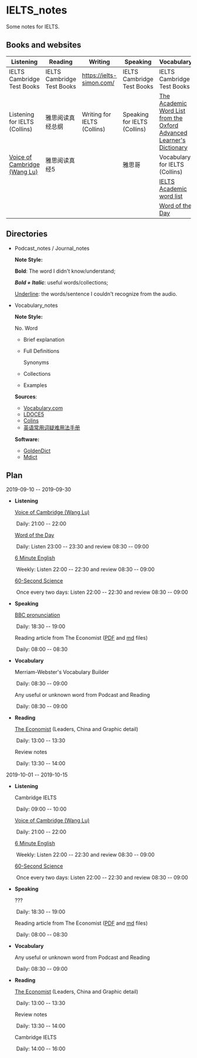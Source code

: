 # IELTS_notes

Some notes for IELTS.

## Books and websites


| Listening                                                    | Reading                    | Writing                     | Speaking                     | Vocabulary                                                   | Resources                                                    |
| ------------------------------------------------------------ | -------------------------- | --------------------------- | ---------------------------- | ------------------------------------------------------------ | ------------------------------------------------------------ |
| IELTS Cambridge Test Books                                   | IELTS Cambridge Test Books | https://ielts-simon.com/    | IELTS Cambridge Test Books   | IELTS Cambridge Test Books                                   | https://www.jimuenglish.com/ (listening podcast online)      |
| Listening for IELTS (Collins)                                | 雅思阅读真经总纲           | Writing for IELTS (Collins) | Speaking for IELTS (Collins) | [The Academic Word List from the Oxford Advanced Learner's Dictionary](https://www.oxfordlearnersdictionaries.com/us/wordlist/english/academic/) | [BBC 6 minute learning English](http://www.bbc.co.uk/learningenglish/english/features/6-minute-english), [BBC NEWs](https://www.bbc.com/news), [60-Second Science](https://www.scientificamerican.com/podcast/60-second-science/) |
| [Voice of Cambridge (Wang Lu)](https://weibo.com/ttarticle/p/show?id=2309404319052876149390) | 雅思阅读真经5              |                             | 雅思哥                       | Vocabulary for IELTS (Collins)                               | [The Economist](https://www.economist.com/)                  |
|                                                              |                            |                             |                              | [IELTS Academic word list](https://ielts-up.com/writing/ielts-academic-wordlist.html) |                                                              |
|                                                              |                            |                             |                              | [Word of the Day](https://www.merriam-webster.com/word-of-the-day) |                                                              |

## Directories

- Podcast_notes / Journal_notes

  **Note Style:**

  **Bold**: The word I didn't know/understand;

  ***Bold + Italic***: useful words/collections;

  <ins>Underline</ins>: the words/sentence I couldn't recognize from the audio.

- Vocabulary_notes

  **Note Style:**

  No. Word

  - Brief explanation

  - Full Definitions

    Synonyms

  - Collections

  - Examples

  **Sources**:

  - [Vocabulary.com](https://www.vocabulary.com/)
  - [LDOCE5](https://www.ldoceonline.com/)
  - [Colins](https://www.collinsdictionary.com/)
  - [英语常用词疑难用法手册](https://book.douban.com/subject/5038844/)

  **Software:**

  - [GoldenDict](http://goldendict.org/)
  - [Mdict](https://www.mdict.cn/wp/?lang=en)

## Plan

2019-09-10 -- 2019-09-30

- **Listening**

  [Voice of Cambridge (Wang Lu)](https://weibo.com/ttarticle/p/show?id=2309404319052876149390)

  ​		Daily: 21:00 -- 22:00

  [Word of the Day](https://www.merriam-webster.com/word-of-the-day)
  
  ​		Daily: Listen 23:00 -- 23:30 and review 08:30 -- 09:00
  
  [6 Minute English](http://www.bbc.co.uk/learningenglish/english/features/6-minute-english)
  
  ​		Weekly: Listen 22:00 -- 22:30 and review 08:30 -- 09:00
  
  [60-Second Science](https://www.scientificamerican.com/podcast/60-second-science/)
  
  ​		Once every two days: Listen 22:00 -- 22:30 and review 08:30 -- 09:00
  
- **Speaking**
  
  [BBC pronunciation](http://www.bbc.co.uk/learningenglish/english/features/pronunciation)
  
  ​		Daily: 18:30 -- 19:00
  
  Reading article from The Economist ([PDF](https://github.com/nailperry-zd/The-Economist) and [md](https://github.com/fredliu168/TheEconomist) files)
  
  ​		Daily: 08:00 -- 08:30
  
- **Vocabulary**
  
  Merriam-Webster's Vocabulary Builder
  
  ​		Daily: 08:30 -- 09:00
  
  Any useful or unknown word from Podcast and Reading
  
  ​		Daily: 08:30 -- 09:00
  
- **Reading**
  
  [The Economist](https://github.com/nailperry-zd/The-Economist) (Leaders, China and Graphic detail)
  
  ​		Daily: 13:00 -- 13:30
  
  Review notes
  
  ​		Daily: 13:30 -- 14:00



2019-10-01 -- 2019-10-15

- **Listening**

  Cambridge IELTS

  ​		Daily: 09:00 -- 10:00

  [Voice of Cambridge (Wang Lu)](https://weibo.com/ttarticle/p/show?id=2309404319052876149390)
  
  ​		Daily: 21:00 -- 22:00
  
  [6 Minute English](http://www.bbc.co.uk/learningenglish/english/features/6-minute-english)
  
  ​		Weekly: Listen 22:00 -- 22:30 and review 08:30 -- 09:00
  
  [60-Second Science](https://www.scientificamerican.com/podcast/60-second-science/)
  
  ​		Once every two days: Listen 22:00 -- 22:30 and review 08:30 -- 09:00
  
- **Speaking**
  
  ???
  
  ​		Daily: 18:30 -- 19:00
  
  Reading article from The Economist ([PDF](https://github.com/nailperry-zd/The-Economist) and [md](https://github.com/fredliu168/TheEconomist) files)
  
  ​		Daily: 08:00 -- 08:30
  
- **Vocabulary**
  
  Any useful or unknown word from Podcast and Reading
  
  ​		Daily: 08:30 -- 09:00
  
- **Reading**
  
  [The Economist](https://github.com/nailperry-zd/The-Economist) (Leaders, China and Graphic detail)
  
  ​		Daily: 13:00 -- 13:30
  
  Review notes
  
  ​		Daily: 13:30 -- 14:00
  
  Cambridge IELTS
  
  ​		Daily: 14:00 -- 16:00